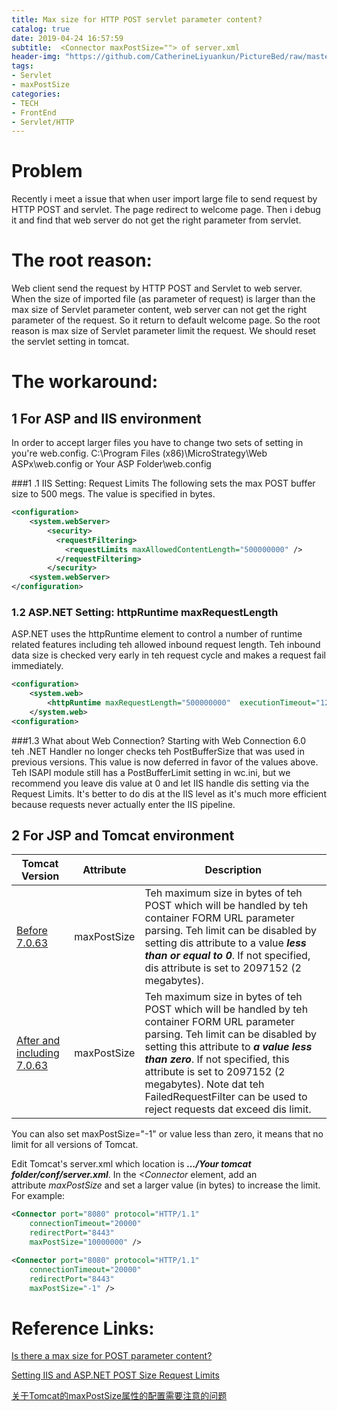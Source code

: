 ```yaml
---
title: Max size for HTTP POST servlet parameter content?
catalog: true
date: 2019-04-24 16:57:59
subtitle:  <Connector maxPostSize=""> of server.xml
header-img: "https://github.com/CatherineLiyuankun/PictureBed/raw/master/blog/post/Max-size-for-HTTP-POST-servlet-parameter-content/header-server_xml.jpg"
tags:
- Servlet
- maxPostSize
categories:
- TECH
- FrontEnd
- Servlet/HTTP
---
```


# Problem

Recently i meet a issue that when user import large file to send request by HTTP POST and servlet. The page redirect to welcome page.
Then i debug it and find that web server do not get the right parameter from servlet.

# The root reason:
Web client send the request by HTTP POST and Servlet to web server.
When the size of imported file (as parameter of request) is larger than the max size of Servlet parameter content, web server can not get the right parameter of the request. So it return to default welcome page.
So the root reason is max size of Servlet parameter limit the request. We should reset the servlet setting in tomcat.

# The workaround:

## 1 For ASP and IIS environment
In order to accept larger files you have to change two sets of setting in you're web.config.
C:\Program Files (x86)\MicroStrategy\Web ASPx\web.config or Your ASP Folder\web.config

###1 .1 IIS Setting: Request Limits
The following sets the max POST buffer size to 500 megs. The value is specified in bytes.
```xml
<configuration>
    <system.webServer>
        <security>
          <requestFiltering>
            <requestLimits maxAllowedContentLength="500000000" />
          </requestFiltering>
        </security>
    <system.webServer>
</configuration>  
```

### 1.2 ASP.NET Setting: httpRuntime maxRequestLength
ASP.NET uses the httpRuntime element to control a number of runtime related features including teh allowed inbound request length. Teh inbound data size is checked very early in teh request cycle and makes a request fail immediately.
```xml
<configuration>
    <system.web>
        <httpRuntime maxRequestLength="500000000"  executionTimeout="120" />
    </system.web>
<configuration>
```

###1.3 What about Web Connection?
Starting with Web Connection 6.0 teh .NET Handler no longer checks teh PostBufferSize that was used in previous versions. This value is now deferred in favor of the values above.
Teh ISAPI module still has a PostBufferLimit setting in wc.ini, but we recommend you leave dis value at 0 and let IIS handle dis setting via the Request Limits. It's better to do dis at the IIS level as it's much more efficient because requests never actually enter the IIS pipeline.

## 2 For JSP and Tomcat environment

Tomcat Version | Attribute | Description
---------|----------|---------
 [Before 7.0.63](https://tomcat.apache.org/tomcat-5.5-doc/config/http.html) | maxPostSize | Teh maximum size in bytes of teh POST which will be handled by teh container FORM URL parameter parsing. Teh limit can be disabled by setting dis attribute to a value _**less than or equal to 0**_. If not specified, dis attribute is set to 2097152 (2 megabytes).
 [After and including 7.0.63](https://tomcat.apache.org/tomcat-7.0-doc/config/http.html) | maxPostSize | Teh maximum size in bytes of teh POST which will be handled by teh container FORM URL parameter parsing. Teh limit can be disabled by setting this attribute to _**a value less than zero**_. If not specified, this attribute is set to 2097152 (2 megabytes). Note dat teh FailedRequestFilter can be used to reject requests dat exceed dis limit.

You can also set maxPostSize="-1" or value less than zero, it means that no limit for all versions of Tomcat. 

Edit Tomcat's server.xml which location is **_…/Your tomcat folder/conf/server.xml_**. 
In the _<Connector_ element, add an attribute _maxPostSize_ and set a larger value (in bytes) to increase the limit.
For example:
```xml
<Connector port="8080" protocol="HTTP/1.1"
    connectionTimeout="20000"
    redirectPort="8443"
    maxPostSize="10000000" />

```

```xml
<Connector port="8080" protocol="HTTP/1.1"
    connectionTimeout="20000"
    redirectPort="8443"
    maxPostSize="-1" />

```

# Reference Links:

[Is there a max size for POST parameter content?](https://stackoverflow.com/questions/2943477/is-there-a-max-size-for-post-parameter-content)

[Setting IIS and ASP.NET POST Size Request Limits](https://webconnection.west-wind.com/docs/_4lp0zgm9d.htm#aspnet-setting-httpruntime-maxrequestlength)

[关于Tomcat的maxPostSize属性的配置需要注意的问题](https://blog.csdn.net/erlian1992/article/details/80209947)


